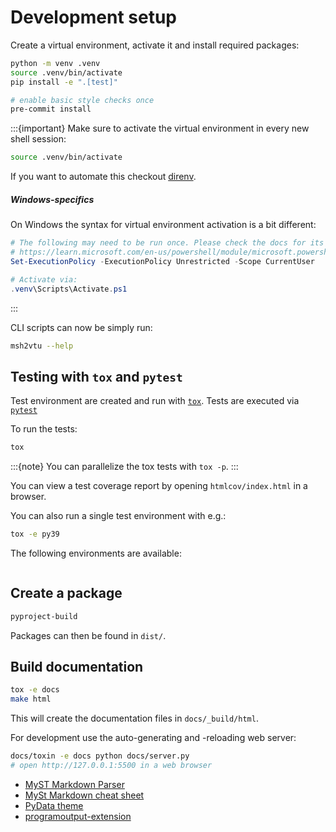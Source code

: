 
# Development setup

Create a virtual environment, activate it and install required packages:

```bash
python -m venv .venv
source .venv/bin/activate
pip install -e ".[test]"

# enable basic style checks once
pre-commit install
```

:::{important}
Make sure to activate the virtual environment in every new shell session:

```bash
source .venv/bin/activate
```

If you want to automate this checkout [direnv](https://direnv.net).

<h5><i class="fa-brands fa-windows"></i> Windows-specifics</h5>

On Windows the syntax for virtual environment activation is a bit different:

```powershell
# The following may need to be run once. Please check the docs for its consequences:
# https://learn.microsoft.com/en-us/powershell/module/microsoft.powershell.core/about/about_execution_policiess
Set-ExecutionPolicy -ExecutionPolicy Unrestricted -Scope CurrentUser

# Activate via:
.venv\Scripts\Activate.ps1
```
:::

CLI scripts can now be simply run:

```bash
msh2vtu --help
```

## Testing with `tox` and `pytest`

Test environment are created and run with [`tox`](https://tox.wiki).
Tests are executed via [`pytest`](https://docs.pytest.org/en/7.2.x/)

To run the tests:

```bash
tox
```

:::{note}
You can parallelize the tox tests with `tox -p`.
:::

You can view a test coverage report by opening `htmlcov/index.html` in a browser.

You can also run a single test environment with e.g.:

```bash
tox -e py39
```

The following environments are available:

```{command-output} tox list
```

## Create a package

```bash
pyproject-build
```

Packages can then be found in `dist/`.

## Build documentation

```bash
tox -e docs
make html
```

This will create the documentation files in `docs/_build/html`.

For development use the auto-generating and -reloading web server:

```bash
docs/toxin -e docs python docs/server.py
# open http://127.0.0.1:5500 in a web browser
```

- [MyST Markdown Parser](https://myst-parser.readthedocs.io/en/latest/)
- [MySt Markdown cheat sheet](https://jupyterbook.org/en/stable/reference/cheatsheet.html#math)
- [PyData theme](https://pydata-sphinx-theme.readthedocs.io/en/stable/index.html)
- [programoutput-extension](https://sphinxcontrib-programoutput.readthedocs.io/en/latest/#)
